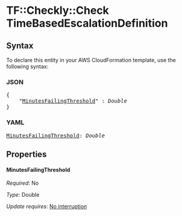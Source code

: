 # TF::Checkly::Check TimeBasedEscalationDefinition

## Syntax

To declare this entity in your AWS CloudFormation template, use the following syntax:

### JSON

<pre>
{
    "<a href="#minutesfailingthreshold" title="MinutesFailingThreshold">MinutesFailingThreshold</a>" : <i>Double</i>
}
</pre>

### YAML

<pre>
<a href="#minutesfailingthreshold" title="MinutesFailingThreshold">MinutesFailingThreshold</a>: <i>Double</i>
</pre>

## Properties

#### MinutesFailingThreshold

_Required_: No

_Type_: Double

_Update requires_: [No interruption](https://docs.aws.amazon.com/AWSCloudFormation/latest/UserGuide/using-cfn-updating-stacks-update-behaviors.html#update-no-interrupt)


